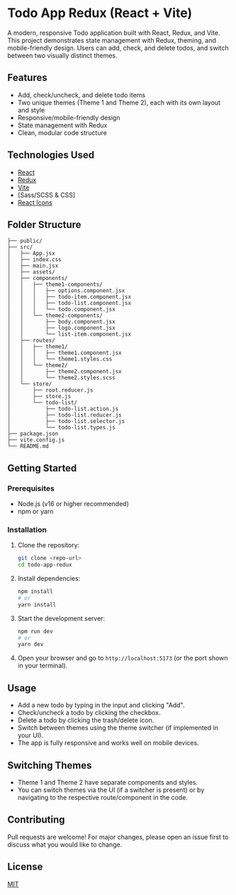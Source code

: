 # Todo App Redux (React + Vite)

A modern, responsive Todo application built with React, Redux, and Vite. This project demonstrates state management with Redux, theming, and mobile-friendly design. Users can add, check, and delete todos, and switch between two visually distinct themes.

## Features

- Add, check/uncheck, and delete todo items
- Two unique themes (Theme 1 and Theme 2), each with its own layout and style
- Responsive/mobile-friendly design
- State management with Redux
- Clean, modular code structure

## Technologies Used

- [React](https://react.dev/)
- [Redux](https://redux.js.org/)
- [Vite](https://vitejs.dev/)
- [Sass/SCSS & CSS]
- [React Icons](https://react-icons.github.io/react-icons/)

## Folder Structure

```
├── public/
├── src/
│   ├── App.jsx
│   ├── index.css
│   ├── main.jsx
│   ├── assets/
│   ├── components/
│   │   ├── theme1-components/
│   │   │   ├── options.component.jsx
│   │   │   ├── todo-item.component.jsx
│   │   │   ├── todo-list.component.jsx
│   │   │   └── todo.component.jsx
│   │   └── theme2-components/
│   │       ├── body.component.jsx
│   │       ├── logo.component.jsx
│   │       └── list-item.component.jsx
│   ├── routes/
│   │   ├── theme1/
│   │   │   ├── theme1.component.jsx
│   │   │   └── theme1.styles.css
│   │   └── theme2/
│   │       ├── theme2.component.jsx
│   │       └── theme2.styles.scss
│   └── store/
│       ├── root.reducer.js
│       ├── store.js
│       └── todo-list/
│           ├── todo-list.action.js
│           ├── todo-list.reducer.js
│           ├── todo-list.selector.js
│           └── todo-list.types.js
├── package.json
├── vite.config.js
└── README.md
```

## Getting Started

### Prerequisites

- Node.js (v16 or higher recommended)
- npm or yarn

### Installation

1. Clone the repository:
   ```bash
   git clone <repo-url>
   cd todo-app-redux
   ```
2. Install dependencies:
   ```bash
   npm install
   # or
   yarn install
   ```
3. Start the development server:
   ```bash
   npm run dev
   # or
   yarn dev
   ```
4. Open your browser and go to `http://localhost:5173` (or the port shown in your terminal).

## Usage

- Add a new todo by typing in the input and clicking "Add".
- Check/uncheck a todo by clicking the checkbox.
- Delete a todo by clicking the trash/delete icon.
- Switch between themes using the theme switcher (if implemented in your UI).
- The app is fully responsive and works well on mobile devices.

## Switching Themes

- Theme 1 and Theme 2 have separate components and styles.
- You can switch themes via the UI (if a switcher is present) or by navigating to the respective route/component in the code.

## Contributing

Pull requests are welcome! For major changes, please open an issue first to discuss what you would like to change.

## License

[MIT](LICENSE)
